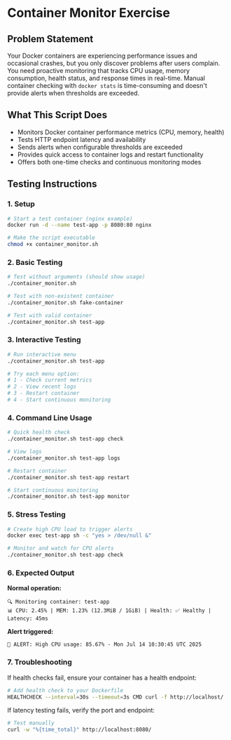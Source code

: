 # Container Monitor Exercise

## Problem Statement

Your Docker containers are experiencing performance issues and occasional crashes, but you only discover problems after users complain. You need proactive monitoring that tracks CPU usage, memory consumption, health status, and response times in real-time. Manual container checking with `docker stats` is time-consuming and doesn't provide alerts when thresholds are exceeded.

## What This Script Does

- Monitors Docker container performance metrics (CPU, memory, health)
- Tests HTTP endpoint latency and availability
- Sends alerts when configurable thresholds are exceeded
- Provides quick access to container logs and restart functionality
- Offers both one-time checks and continuous monitoring modes

## Testing Instructions

### 1. Setup
```bash
# Start a test container (nginx example)
docker run -d --name test-app -p 8080:80 nginx

# Make the script executable
chmod +x container_monitor.sh
```

### 2. Basic Testing
```bash
# Test without arguments (should show usage)
./container_monitor.sh

# Test with non-existent container
./container_monitor.sh fake-container

# Test with valid container
./container_monitor.sh test-app
```

### 3. Interactive Testing
```bash
# Run interactive menu
./container_monitor.sh test-app

# Try each menu option:
# 1 - Check current metrics
# 2 - View recent logs
# 3 - Restart container
# 4 - Start continuous monitoring
```

### 4. Command Line Usage
```bash
# Quick health check
./container_monitor.sh test-app check

# View logs
./container_monitor.sh test-app logs

# Restart container
./container_monitor.sh test-app restart

# Start continuous monitoring
./container_monitor.sh test-app monitor
```

### 5. Stress Testing
```bash
# Create high CPU load to trigger alerts
docker exec test-app sh -c "yes > /dev/null &"

# Monitor and watch for CPU alerts
./container_monitor.sh test-app check
```

### 6. Expected Output

**Normal operation:**
```
🔍 Monitoring container: test-app
📊 CPU: 2.45% | MEM: 1.23% (12.3MiB / 1GiB) | Health: ✅ Healthy | Latency: 45ms
```

**Alert triggered:**
```
🚨 ALERT: High CPU usage: 85.67% - Mon Jul 14 10:30:45 UTC 2025
```

### 7. Troubleshooting

If health checks fail, ensure your container has a health endpoint:
```bash
# Add health check to your Dockerfile
HEALTHCHECK --interval=30s --timeout=3s CMD curl -f http://localhost/ || exit 1
```

If latency testing fails, verify the port and endpoint:
```bash
# Test manually
curl -w "%{time_total}" http://localhost:8080/
```